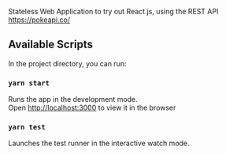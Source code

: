 Stateless Web Application to try out React.js, using the REST API https://pokeapi.co/

## Available Scripts

In the project directory, you can run:

### `yarn start`

Runs the app in the development mode.\
Open [http://localhost:3000](http://localhost:3000) to view it in the browser

### `yarn test`

Launches the test runner in the interactive watch mode.

